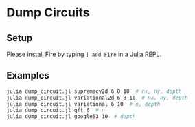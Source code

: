 # Dump Circuits

## Setup
Please install Fire by typing `] add Fire` in a Julia REPL.

## Examples
```bash
julia dump_circuit.jl supremacy2d 6 8 10  # nx, ny, depth
julia dump_circuit.jl variational2d 6 8 10  # nx, ny, depth
julia dump_circuit.jl variational 6 10  # n, depth
julia dump_circuit.jl qft 6  # n
julia dump_circuit.jl google53 10  # depth
```
